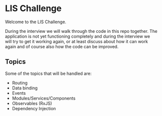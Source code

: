# LIS Challenge

Welcome to the LIS Challenge.

During the interview we will walk through the code in this repo together. The application is not yet functioning completely and during the interview we will try to get it working again, or at least discuss about how it can work again and of course also how the code can be improved.

## Topics

Some of the topics that will be handled are:

- Routing
- Data binding
- Events
- Modules/Services/Components
- Observables (RxJS)
- Dependency Injection
